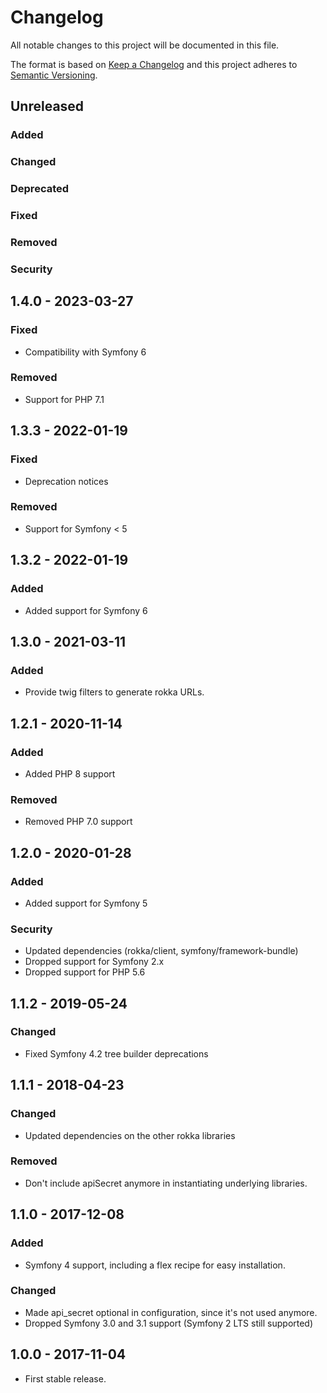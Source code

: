 # Changelog
All notable changes to this project will be documented in this file.

The format is based on [Keep a Changelog](http://keepachangelog.com/en/1.0.0/)
and this project adheres to [Semantic Versioning](http://semver.org/spec/v2.0.0.html).

## Unreleased
### Added
### Changed
### Deprecated
### Fixed
### Removed
### Security

## 1.4.0 - 2023-03-27

### Fixed

* Compatibility with Symfony 6

### Removed

* Support for PHP 7.1

## 1.3.3 - 2022-01-19

### Fixed

* Deprecation notices

### Removed

* Support for Symfony < 5

## 1.3.2 - 2022-01-19

### Added

* Added support for Symfony 6

## 1.3.0 - 2021-03-11

### Added

* Provide twig filters to generate rokka URLs.

## 1.2.1 - 2020-11-14

### Added

* Added PHP 8 support

### Removed

* Removed PHP 7.0 support

## 1.2.0 - 2020-01-28

### Added

* Added support for Symfony 5

### Security

* Updated dependencies (rokka/client, symfony/framework-bundle)
* Dropped support for Symfony 2.x
* Dropped support for PHP 5.6

## 1.1.2 - 2019-05-24

### Changed

* Fixed Symfony 4.2 tree builder deprecations

## 1.1.1 - 2018-04-23

### Changed

* Updated dependencies on the other rokka libraries

### Removed

* Don't include apiSecret anymore in instantiating underlying libraries.

## 1.1.0 - 2017-12-08

### Added

* Symfony 4 support, including a flex recipe for easy installation.

### Changed

* Made api_secret optional in configuration, since it's not used anymore.
* Dropped Symfony 3.0 and 3.1 support (Symfony 2 LTS still supported)

## 1.0.0 - 2017-11-04

* First stable release.
